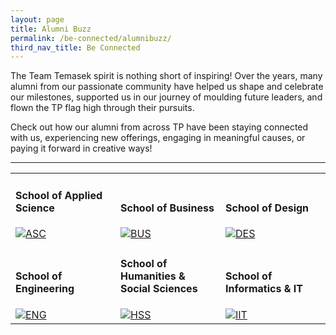 ```yaml
---
layout: page
title: Alumni Buzz
permalink: /be-connected/alumnibuzz/
third_nav_title: Be Connected
---
```


The Team Temasek spirit is nothing short of inspiring! Over the years, many alumni from our passionate community have helped us shape and celebrate our milestones, supported us in our journey of moulding future leaders, and flown the TP flag high through their pursuits.

Check out how our alumni from across TP have been staying connected with us, experiencing new offerings, engaging in meaningful causes, or paying it forward in creative ways!

---
<div>
    <table>
        <tr>
            <td style="width:33%; vertical-align:bottom; border:none"><h4>School of Applied Science</h4>
                <a href="/alumni/school_of_applied_science/">
                    <image src="/images/BeConnected_buzz_ASC.jpg" style="display:block;margin-left:auto;margin-right:auto;" alt="ASC">
                    </image>
                </a>
            </td>
            <td style="width:33%; vertical-align:bottom; border:none"><h4>School of Business</h4>
                <a href="/alumni/school_of_business/">
                    <image src="/images/BeConnected_buzz_BUS.jpg" style="display:block;margin-left:auto;margin-right:auto;" alt="BUS">
                    </image>
                </a>
            </td>
        <td style="width:33%; vertical-align:bottom; border:none"><h4>School of Design</h4>
                <a href="/alumni/school_of_design/">
                    <image src="/images/BeConnected_buzz_DES.jpg" style="display:block;margin-left:auto;margin-right:auto;" alt="DES">
                    </image>
                </a>
            </td>
        </tr>
        <tr>
            <td style="width:33%; vertical-align:bottom; border:none"><h4>School of Engineering</h4>
                <a href="/alumni/school_of_engineering/">
                    <image src="/images/BeConnected_buzz_ENG.jpg" style="display:block;margin-left:auto;margin-right:auto;" alt="ENG">
                    </image>
                </a>
            </td>
            <td style="width:33%; vertical-align:bottom; border:none"><h4>School of Humanities & Social Sciences</h4>
                <a href="/alumni/school_of_humanities_ss/">
                    <image src="/images/BeConnected_buzz_HSS.jpg" style="display:block;margin-left:auto;margin-right:auto;" alt="HSS">
                    </image>
                </a>
            </td>
        <td style="width:33%; vertical-align:bottom; border:none"><h4>School of Informatics & IT</h4>
                <a href="/alumni/school_of_informatics/">
                    <image src="/images/BeConnected_buzz_IIT.jpg" style="display:block;margin-left:auto;margin-right:auto;" alt="IIT">
                    </image>
                </a>
            </td>
        </tr>
    </table>
</div>       
